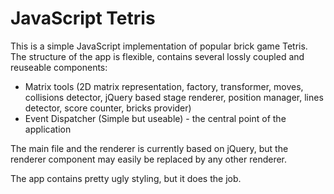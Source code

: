 JavaScript Tetris
====

This is a simple JavaScript implementation of popular brick game Tetris. The structure
of the app is flexible, contains several lossly coupled and reuseable components:


- Matrix tools (2D matrix representation, factory, transformer, moves, collisions detector, jQuery based stage renderer, position manager<!--Please, refactor me!!-->, lines detector, score counter, bricks provider)
- Event Dispatcher (Simple but useable) - the central point of the application


The main file and the renderer is currently based on jQuery, but the renderer component may easily be replaced by any other renderer.


The app contains pretty ugly styling, but it does the job.
